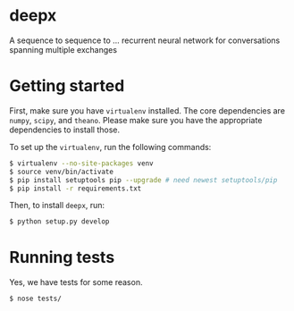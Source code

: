 # deepx
A sequence to sequence to ... recurrent neural network for conversations spanning multiple exchanges

# Getting started
First, make sure you have `virtualenv` installed. The core dependencies are `numpy`, `scipy`, and `theano`.
Please make sure you have the appropriate dependencies to install those.

To set up the `virtualenv`, run the following commands:
```bash
$ virtualenv --no-site-packages venv
$ source venv/bin/activate
$ pip install setuptools pip --upgrade # need newest setuptools/pip
$ pip install -r requirements.txt
```

Then, to install `deepx`, run:
```bash
$ python setup.py develop
```

# Running tests
Yes, we have tests for some reason.

```bash
$ nose tests/
```
